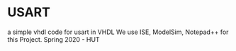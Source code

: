 # USART
a simple vhdl code for usart in VHDL
We use ISE, ModelSim, Notepad++ for this Project. 
Spring 2020 - HUT
